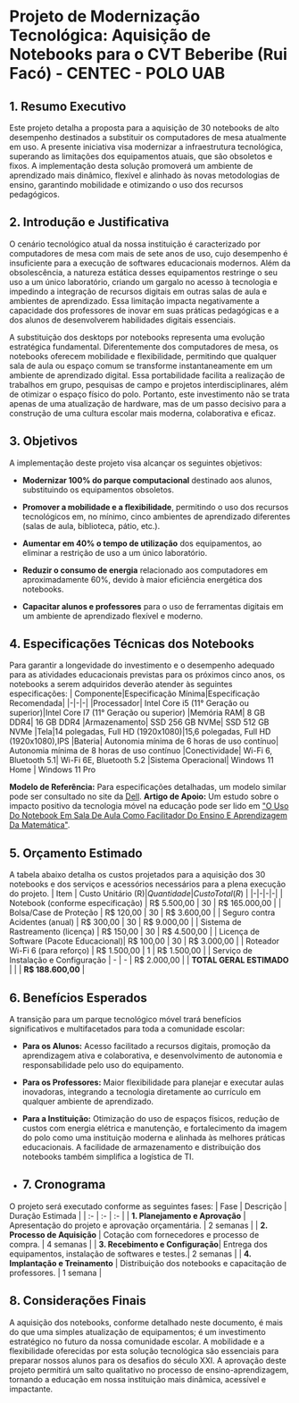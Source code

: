 # Projeto de Modernização Tecnológica: Aquisição de Notebooks para o CVT Beberibe (Rui Facó) - CENTEC - POLO UAB
## 1. Resumo Executivo

Este projeto detalha a proposta para a aquisição de 30 notebooks de alto desempenho destinados a substituir os computadores de mesa atualmente em uso. A presente iniciativa visa modernizar a infraestrutura tecnológica, superando as limitações dos equipamentos atuais, que são obsoletos e fixos. A implementação desta solução promoverá um ambiente de aprendizado mais dinâmico, flexível e alinhado às novas metodologias de ensino, garantindo mobilidade e otimizando o uso dos recursos pedagógicos.

## 2. Introdução e Justificativa

O cenário tecnológico atual da nossa instituição é caracterizado por computadores de mesa com mais de sete anos de uso, cujo desempenho é insuficiente para a execução de softwares educacionais modernos. Além da obsolescência, a natureza estática desses equipamentos restringe o seu uso a um único laboratório, criando um gargalo no acesso à tecnologia e impedindo a integração de recursos digitais em outras salas de aula e ambientes de aprendizado. Essa limitação impacta negativamente a capacidade dos professores de inovar em suas práticas pedagógicas e a dos alunos de desenvolverem habilidades digitais essenciais.

A substituição dos desktops por notebooks representa uma evolução estratégica fundamental. Diferentemente dos computadores de mesa, os notebooks oferecem mobilidade e flexibilidade, permitindo que qualquer sala de aula ou espaço comum se transforme instantaneamente em um ambiente de aprendizado digital. Essa portabilidade facilita a realização de trabalhos em grupo, pesquisas de campo e projetos interdisciplinares, além de otimizar o espaço físico do polo. Portanto, este investimento não se trata apenas de uma atualização de hardware, mas de um passo decisivo para a construção de uma cultura escolar mais moderna, colaborativa e eficaz.

## 3. Objetivos

A implementação deste projeto visa alcançar os seguintes objetivos:

-   **Modernizar 100% do parque computacional** destinado aos alunos, substituindo os equipamentos obsoletos.
    
-   **Promover a mobilidade e a flexibilidade**, permitindo o uso dos recursos tecnológicos em, no mínimo, cinco ambientes de aprendizado diferentes (salas de aula, biblioteca, pátio, etc.).
    
-   **Aumentar em 40% o tempo de utilização** dos equipamentos, ao eliminar a restrição de uso a um único laboratório.
    
-   **Reduzir o consumo de energia** relacionado aos computadores em aproximadamente 60%, devido à maior eficiência energética dos notebooks.
    
-   **Capacitar alunos e professores** para o uso de ferramentas digitais em um ambiente de aprendizado flexível e moderno.
    
## 4. Especificações Técnicas dos Notebooks

Para garantir a longevidade do investimento e o desempenho adequado para as atividades educacionais previstas para os próximos cinco anos, os notebooks a serem adquiridos deverão atender às seguintes especificações:
| Componente|Especificação Mínima|Especificação Recomendada|
|-|-|-|
|Processador| Intel Core i5 (11° Geração ou superior)|Intel Core I7 (11° Geração ou superior)
|Memória RAM| 8 GB DDR4| 16 GB DDR4
|Armazenamento| SSD 256 GB NVMe| SSD 512 GB NVMe 
|Tela|14 polegadas, Full HD (1920x1080)|15,6 polegadas, Full HD (1920x1080),IPS
|Bateria| Autonomia mínima de 6 horas de uso contínuo| Autonomia mínima de 8 horas de uso contínuo
|Conectividade| Wi-Fi 6, Bluetooth 5.1| Wi-Fi 6E, Bluetooth 5.2
|Sistema Operacional| Windows 11 Home | Windows 11 Pro

**Modelo de Referência:** Para especificações detalhadas, um modelo similar pode ser consultado no site da [Dell](https://www.dell.com/pt-br/shop/cty/pdp/spd/latitude-14-3420-laptop?redirectTo=MOC).
**Artigo de Apoio:** Um estudo sobre o impacto positivo da tecnologia móvel na educação pode ser lido em ["O Uso Do Notebook Em Sala De Aula Como Facilitador Do Ensino E Aprendizagem Da Matemática"](https://online.unisc.br/acadnet/anais/index.php/pibid_unisc/article/view/17836).

## 5. Orçamento Estimado

A tabela abaixo detalha os custos projetados para a aquisição dos 30 notebooks e dos serviços e acessórios necessários para a plena execução do projeto.
| Item | Custo Unitário (R$) | Quantidade | Custo Total (R$) |
|-|-|-|-|
| Notebook (conforme especificação) | R$ 5.500,00 | 30 | R$ 165.000,00 |
| Bolsa/Case de Proteção | R$ 120,00 | 30 | R$ 3.600,00 |
| Seguro contra Acidentes (anual) | R$ 300,00 | 30 | R$ 9.000,00 |
| Sistema de Rastreamento (licença) | R$ 150,00 | 30 | R$ 4.500,00 |
| Licença de Software (Pacote Educacional)| R$ 100,00 | 30 | R$ 3.000,00 |
| Roteador Wi-Fi 6 (para reforço) | R$ 1.500,00 | 1 | R$ 1.500,00 |
| Serviço de Instalação e Configuração | - | - | R$ 2.000,00 |
| **TOTAL GERAL ESTIMADO** | | | **R$ 188.600,00** |

## 6. Benefícios Esperados

A transição para um parque tecnológico móvel trará benefícios significativos e multifacetados para toda a comunidade escolar:

-   **Para os Alunos:** Acesso facilitado a recursos digitais, promoção da aprendizagem ativa e colaborativa, e desenvolvimento de autonomia e responsabilidade pelo uso do equipamento.
    
-   **Para os Professores:** Maior flexibilidade para planejar e executar aulas inovadoras, integrando a tecnologia diretamente ao currículo em qualquer ambiente de aprendizado.
    
-   **Para a Instituição:** Otimização do uso de espaços físicos, redução de custos com energia elétrica e manutenção, e fortalecimento da imagem do polo como uma instituição moderna e alinhada às melhores práticas educacionais. A facilidade de armazenamento e distribuição dos notebooks também simplifica a logística de TI.
- ## 7. Cronograma

O projeto será executado conforme as seguintes fases:
| Fase | Descrição | Duração Estimada |
| :- | :- | :- |
| **1. Planejamento e Aprovação** | Apresentação do projeto e aprovação orçamentária. | 2 semanas |
| **2. Processo de Aquisição** | Cotação com fornecedores e processo de compra. | 4 semanas |
| **3. Recebimento e Configuração**| Entrega dos equipamentos, instalação de softwares e testes.| 2 semanas |
| **4. Implantação e Treinamento** | Distribuição dos notebooks e capacitação de professores. | 1 semana |
## 8. Considerações Finais

A aquisição dos notebooks, conforme detalhado neste documento, é mais do que uma simples atualização de equipamentos; é um investimento estratégico no futuro da nossa comunidade escolar. A mobilidade e a flexibilidade oferecidas por esta solução tecnológica são essenciais para preparar nossos alunos para os desafios do século XXI. A aprovação deste projeto permitirá um salto qualitativo no processo de ensino-aprendizagem, tornando a educação em nossa instituição mais dinâmica, acessível e impactante.